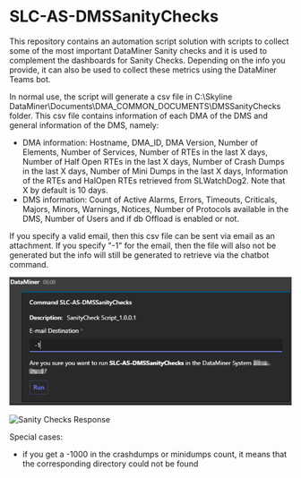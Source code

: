 # SLC-AS-DMSSanityChecks

This repository contains an automation script solution with scripts to collect some of the most important DataMiner Sanity checks and it is used to complement the dashboards for Sanity Checks.
Depending on the info you provide, it can also be used to collect these metrics using the DataMiner Teams bot.

In normal use, the script will generate a csv file in C:\Skyline DataMiner\Documents\DMA_COMMON_DOCUMENTS\DMSSanityChecks folder. 
This csv file contains information of each DMA of the DMS and general information of the DMS, namely:
- DMA information: Hostname, DMA_ID, DMA Version, Number of Elements, Number of Services, Number of RTEs in the last X days, Number of Half Open RTEs in the last X days, Number of Crash Dumps in the last X days, Number of Mini Dumps in the last X days, Information of the RTEs and HalOpen RTEs retrieved from SLWatchDog2. Note that X by default is 10 days.
- DMS information: Count of Active Alarms, Errors, Timeouts, Criticals, Majors, Minors, Warnings, Notices, Number of Protocols available in the DMS, Number of Users and if db Offload is enabled or not.

If you specify a valid email, then this csv file can be sent via email as an attachment.
If you specify "-1" for the email, then the file will also not be generated but the info will still be generated to retrieve via the chatbot command.

![Sanity Checks Request](/Documentation/SanityChecks_Request.png)

![Sanity Checks Response](/Documentation/SanityChecks_Response.png)

Special cases:
- if you get a -1000 in the crashdumps or minidumps count, it means that the corresponding directory could not be found
